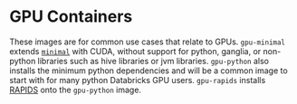 # GPU Containers

These images are for common use cases that relate to GPUs.
`gpu-minimal` extends [`minimal`](https://github.com/databricks/containers/tree/master/ubuntu/minimal) with CUDA, without support for python, ganglia, or
non-python libraries such as hive libraries or jvm libraries. `gpu-python` also installs the minimum python dependencies and will be a common image to start with for many python Databricks GPU users. `gpu-rapids` installs [RAPIDS](https://rapids.ai/) onto the `gpu-python` image.
